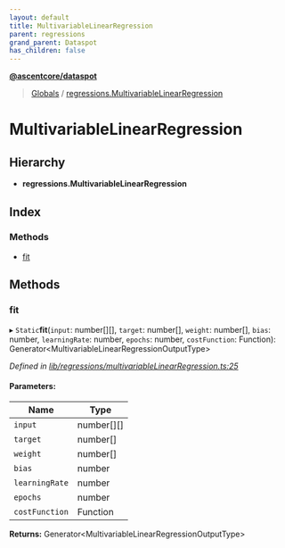 ```yaml
---
layout: default
title: MultivariableLinearRegression
parent: regressions
grand_parent: Dataspot
has_children: false
---
```


**[@ascentcore/dataspot](../README.md)**

> [Globals](../globals.md) / [regressions.MultivariableLinearRegression](regressions_multivariablelinearregression)

# MultivariableLinearRegression

## Hierarchy

* **regressions.MultivariableLinearRegression**

## Index

### Methods

* [fit](regressions_multivariablelinearregression#fit)

## Methods

### fit

▸ `Static`**fit**(`input`: number[][], `target`: number[], `weight`: number[], `bias`: number, `learningRate`: number, `epochs`: number, `costFunction`: Function): Generator\<MultivariableLinearRegressionOutputType>

*Defined in [lib/regressions/multivariableLinearRegression.ts:25](https://github.com/ascentcore/dataspot/blob/aa42404/lib/regressions/multivariableLinearRegression.ts#L25)*

#### Parameters:

Name | Type |
------ | ------ |
`input` | number[][] |
`target` | number[] |
`weight` | number[] |
`bias` | number |
`learningRate` | number |
`epochs` | number |
`costFunction` | Function |

**Returns:** Generator\<MultivariableLinearRegressionOutputType>
